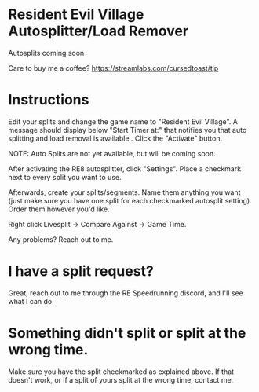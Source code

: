 # Resident Evil Village Autosplitter/Load Remover

Autosplits coming soon

Care to buy me a coffee?
https://streamlabs.com/cursedtoast/tip

# Instructions

Edit your splits and change the game name to "Resident Evil Village". A message should display below "Start Timer at:" that notifies you that auto splitting and load removal is available . Click the "Activate" button.

NOTE: Auto Splits are not yet available, but will be coming soon.

After activating the RE8 autosplitter, click "Settings". Place a checkmark next to every split you want to use.

Afterwards, create your splits/segments. Name them anything you want (just make sure you have one split for each checkmarked autosplit setting). Order them however you'd like.

Right click Livesplit -> Compare Against -> Game Time.

Any problems? Reach out to me.

# I have a split request?

Great, reach out to me through the RE Speedrunning discord, and I'll see what I can do.

# Something didn't split or split at the wrong time.

Make sure you have the split checkmarked as explained above. If that doesn't work, or if a split of yours split at the wrong time, contact me.
